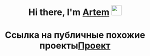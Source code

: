 <h1 align="center">Hi there, I'm <a href="https://daniilshat.ru/" target="_blank">Artem</a> 
<img src="https://github.com/blackcater/blackcater/raw/main/images/Hi.gif" height="32"/></h1>
<h1 align="center">Ссылка на публичные похожие проекты<a href="(https://github.com/xxxXalleNxxx/ShowRoom-API)" target="_blank">Проект</a> 
